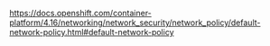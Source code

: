 https://docs.openshift.com/container-platform/4.16/networking/network_security/network_policy/default-network-policy.html#default-network-policy

